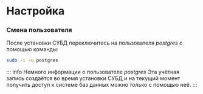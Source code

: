 # Настройка

### Смена пользователя

После установки СУБД переключитесь на пользователя _postgres_ с помощью команды:
```sh
sudo -i -u postgres
```

::: info Немного информации о пользователе _postgres_
Эта учётная запись создаётся во время установки СУБД и на текущий момент получить доступ к системе баз данных можно только с помощью неё.
:::